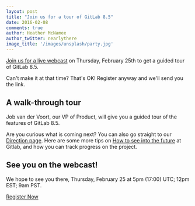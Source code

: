 ```yaml
---
layout: post
title: "Join us for a tour of GitLab 8.5"
date: 2016-02-08
comments: true
author: Heather McNamee
author_twitter: nearlythere
image_title: '/images/unsplash/party.jpg'
---
```


[Join us for a live webcast](webcast) on
Thursday, February 25th to get a guided tour of GitLab 8.5.  

Can't make it at that time? That's OK! Register anyway and we'll send you the link.

<!-- more -->


## A walk-through tour

Job van der Voort, our VP of Product, will give you a guided tour of the
features of GitLab 8.5.

Are you curious what is coming next?
You can also go straight to our [Direction page](direction).
Here are some more tips on [How to see into the future](future) at Gitlab,
and how you can track progress on the project.

## See you on the webcast!

We hope to see you there, Thursday, February 25 at 5pm (17:00) UTC; 12pm EST; 9am PST.

<a class="btn btn-primary" href="http://page.gitlab.com/Feb252016Webcast_LandingPage.html" role="button">Register Now</a>

[future]:https://about.gitlab.com/2016/01/05/future-direction-gitlab/
[direction]:https://about.gitlab.com/direction/
[webcast]:http://page.gitlab.com/Feb252016Webcast_LandingPage.html
